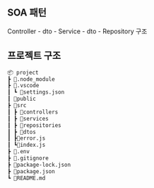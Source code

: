 SOA 패턴
---
Controller - dto - Service - dto - Repository 구조

프로젝트 구조
---
```markdown
📦 project
┣ 📂.node_module
┣ 📂.vscode
┃ ┗ 📜settings.json
┃ 📂public
┣ 📂src
┃ ┣ 📂controllers
┃ ┣ 📂services
┃ ┣ 📂repositories
┃ ┣ 📂dtos
┃ ┣📜error.js
┃ ┗📜index.js
┣ 📜.env
┣ 📜.gitignore
┣ 📜package-lock.json
┣ 📜package.json
┗ 📜README.md
```
